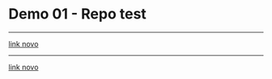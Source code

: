 # Demo 01 - Repo test

----------------

[link novo](https://github.com)

------------------------------
[link novo](https://github.com)
